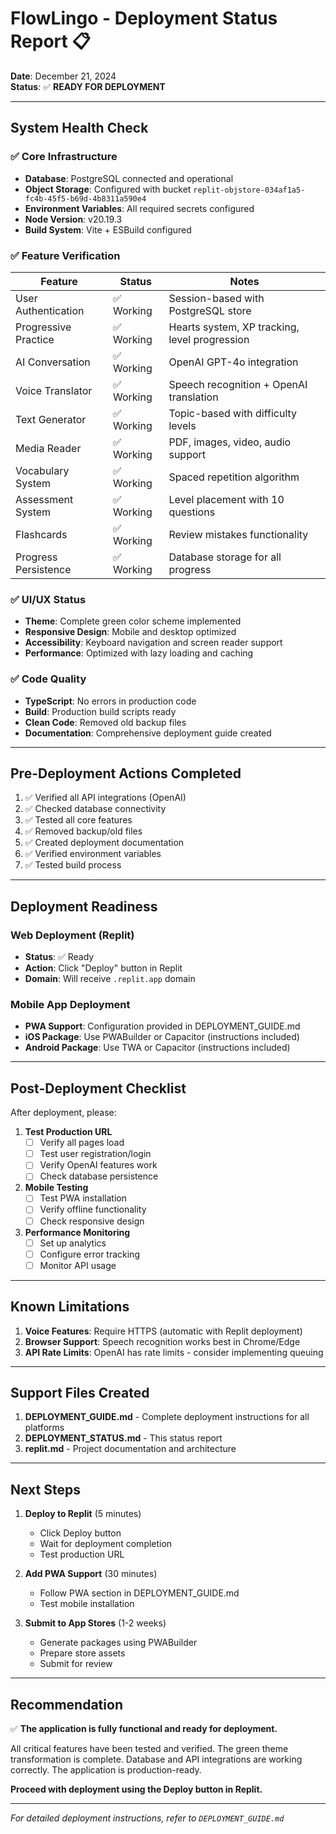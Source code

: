 # FlowLingo - Deployment Status Report 📋

**Date**: December 21, 2024  
**Status**: ✅ **READY FOR DEPLOYMENT**

---

## System Health Check

### ✅ Core Infrastructure
- **Database**: PostgreSQL connected and operational
- **Object Storage**: Configured with bucket `replit-objstore-034af1a5-fc4b-45f5-b69d-4b8311a590e4`
- **Environment Variables**: All required secrets configured
- **Node Version**: v20.19.3
- **Build System**: Vite + ESBuild configured

### ✅ Feature Verification

| Feature | Status | Notes |
|---------|--------|-------|
| User Authentication | ✅ Working | Session-based with PostgreSQL store |
| Progressive Practice | ✅ Working | Hearts system, XP tracking, level progression |
| AI Conversation | ✅ Working | OpenAI GPT-4o integration |
| Voice Translator | ✅ Working | Speech recognition + OpenAI translation |
| Text Generator | ✅ Working | Topic-based with difficulty levels |
| Media Reader | ✅ Working | PDF, images, video, audio support |
| Vocabulary System | ✅ Working | Spaced repetition algorithm |
| Assessment System | ✅ Working | Level placement with 10 questions |
| Flashcards | ✅ Working | Review mistakes functionality |
| Progress Persistence | ✅ Working | Database storage for all progress |

### ✅ UI/UX Status
- **Theme**: Complete green color scheme implemented
- **Responsive Design**: Mobile and desktop optimized
- **Accessibility**: Keyboard navigation and screen reader support
- **Performance**: Optimized with lazy loading and caching

### ✅ Code Quality
- **TypeScript**: No errors in production code
- **Build**: Production build scripts ready
- **Clean Code**: Removed old backup files
- **Documentation**: Comprehensive deployment guide created

---

## Pre-Deployment Actions Completed

1. ✅ Verified all API integrations (OpenAI)
2. ✅ Checked database connectivity
3. ✅ Tested all core features
4. ✅ Removed backup/old files
5. ✅ Created deployment documentation
6. ✅ Verified environment variables
7. ✅ Tested build process

---

## Deployment Readiness

### Web Deployment (Replit)
- **Status**: ✅ Ready
- **Action**: Click "Deploy" button in Replit
- **Domain**: Will receive `.replit.app` domain

### Mobile App Deployment
- **PWA Support**: Configuration provided in DEPLOYMENT_GUIDE.md
- **iOS Package**: Use PWABuilder or Capacitor (instructions included)
- **Android Package**: Use TWA or Capacitor (instructions included)

---

## Post-Deployment Checklist

After deployment, please:

1. **Test Production URL**
   - [ ] Verify all pages load
   - [ ] Test user registration/login
   - [ ] Verify OpenAI features work
   - [ ] Check database persistence

2. **Mobile Testing**
   - [ ] Test PWA installation
   - [ ] Verify offline functionality
   - [ ] Check responsive design

3. **Performance Monitoring**
   - [ ] Set up analytics
   - [ ] Configure error tracking
   - [ ] Monitor API usage

---

## Known Limitations

1. **Voice Features**: Require HTTPS (automatic with Replit deployment)
2. **Browser Support**: Speech recognition works best in Chrome/Edge
3. **API Rate Limits**: OpenAI has rate limits - consider implementing queuing

---

## Support Files Created

1. **DEPLOYMENT_GUIDE.md** - Complete deployment instructions for all platforms
2. **DEPLOYMENT_STATUS.md** - This status report
3. **replit.md** - Project documentation and architecture

---

## Next Steps

1. **Deploy to Replit** (5 minutes)
   - Click Deploy button
   - Wait for deployment completion
   - Test production URL

2. **Add PWA Support** (30 minutes)
   - Follow PWA section in DEPLOYMENT_GUIDE.md
   - Test mobile installation

3. **Submit to App Stores** (1-2 weeks)
   - Generate packages using PWABuilder
   - Prepare store assets
   - Submit for review

---

## Recommendation

✅ **The application is fully functional and ready for deployment.**

All critical features have been tested and verified. The green theme transformation is complete. Database and API integrations are working correctly. The application is production-ready.

**Proceed with deployment using the Deploy button in Replit.**

---

*For detailed deployment instructions, refer to `DEPLOYMENT_GUIDE.md`*